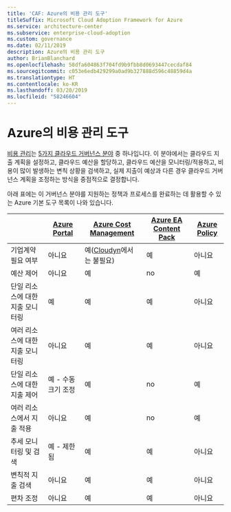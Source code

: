 ```yaml
---
title: 'CAF: Azure의 비용 관리 도구'
titleSuffix: Microsoft Cloud Adoption Framework for Azure
ms.service: architecture-center
ms.subservice: enterprise-cloud-adoption
ms.custom: governance
ms.date: 02/11/2019
description: Azure의 비용 관리 도구
author: BrianBlanchard
ms.openlocfilehash: 58dfa604863f704fd9b9fbb8d0693447cecdaf84
ms.sourcegitcommit: c053e6edb429299a0ad9b327888d596c48859d4a
ms.translationtype: HT
ms.contentlocale: ko-KR
ms.lasthandoff: 03/20/2019
ms.locfileid: "58246604"
---
```

# <a name="cost-management-tools-in-azure"></a>Azure의 비용 관리 도구

[비용 관리](overview.md)는 [5가지 클라우드 거버넌스 분야](../governance-disciplines.md) 중 하나입니다. 이 분야에서는 클라우드 지출 계획을 설정하고, 클라우드 예산을 할당하고, 클라우드 예산을 모니터링/적용하고, 비용이 많이 발생하는 변칙 상황을 검색하고, 실제 지출이 예상과 다른 경우 클라우드 거버넌스 계획을 조정하는 방식을 중점적으로 결정합니다.

아래 표에는 이 거버넌스 분야를 지원하는 정책과 프로세스를 완료하는 데 활용할 수 있는 Azure 기본 도구 목록이 나와 있습니다.

|  | [Azure Portal](https://azure.microsoft.com/features/azure-portal/)  | [Azure Cost Management](/azure/cost-management/overview-cost-mgt)  | [Azure EA Content Pack](/power-bi/service-connect-to-azure-enterprise)  | [Azure Policy](/azure/governance/policy/overview) |
|---------|---------|---------|---------|---------|
|기업계약 필요 여부     | 아니요         | 예([Cloudyn](/azure/cost-management/overview)에서는 불필요)         | 예         | 아니요         |
|예산 제어     | 아니요         | 예         | no         | 예         |
|단일 리소스에 대한 지출 모니터링    | 예         | 예         | 예         | 아니요         |
|여러 리소스에 대한 지출 모니터링    | 아니요         | 예        | 예         | 아니요         |
|단일 리소스에 대한 지출 제어     | 예 - 수동 크기 조정         | 예         | no         | 예         |
|여러 리소스에서 지출 적용    | 아니요         | 예         | no         | 예         |
|추세 모니터링 및 검색     | 예 - 제한됨         | 예        | 예         | 아니요         |
|변칙적 지출 검색     | 아니요         | 예        | 예         | 아니요        |
|편차 조정     | 아니요        | 예        | 예        | 아니요        |
